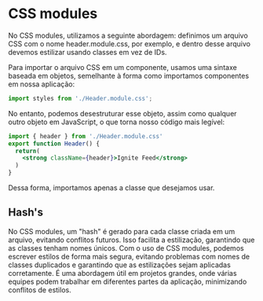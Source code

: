 # CSS modules

No CSS modules, utilizamos a seguinte abordagem: definimos um arquivo CSS com o nome header.module.css, por exemplo, e dentro desse arquivo devemos estilizar usando classes em vez de IDs.

Para importar o arquivo CSS em um componente, usamos uma sintaxe baseada em objetos, semelhante à forma como importamos componentes em nossa aplicação:

```jsx
import styles from './Header.module.css';
```

No entanto, podemos desestruturar esse objeto, assim como qualquer outro objeto em JavaScript, o que torna nosso código mais legível:

```jsx
import { header } from './Header.module.css'
export function Header() {
  return(
    <strong className={header}>Ignite Feed</strong>
  )
}
```
Dessa forma, importamos apenas a classe que desejamos usar.

## Hash's

No CSS modules, um "hash" é gerado para cada classe criada em um arquivo, evitando conflitos futuros. Isso facilita a estilização, garantindo que as classes tenham nomes únicos. Com o uso de CSS modules, podemos escrever estilos de forma mais segura, evitando problemas com nomes de classes duplicados e garantindo que as estilizações sejam aplicadas corretamente. É uma abordagem útil em projetos grandes, onde várias equipes podem trabalhar em diferentes partes da aplicação, minimizando conflitos de estilos.
